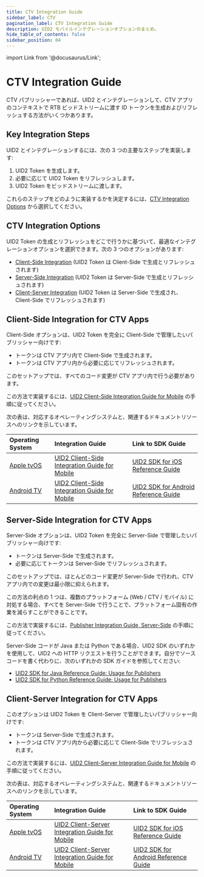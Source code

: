 ```yaml
---
title: CTV Integration Guide
sidebar_label: CTV
pagination_label: CTV Integration Guide
description: UID2 モバイルインテグレーションオプションのまとめ。
hide_table_of_contents: false
sidebar_position: 04
---
```


import Link from '@docusaurus/Link';

# CTV Integration Guide

CTV パブリッシャーであれば、UID2 とインテグレーションして、CTV アプリのコンテキストで RTB ビッドストリームに渡す ID トークンを生成およびリフレッシュする方法がいくつかあります。

## Key Integration Steps
UID2 とインテグレーションするには、次の 3 つの主要なステップを実装します:

1. UID2 Token を生成します。
1. 必要に応じて UID2 Token をリフレッシュします。
1. UID2 Token をビッドストリームに渡します。

これらのステップをどのように実装するかを決定するには、[CTV Integration Options](#ctv-integration-options) から選択してください。

## CTV Integration Options

UID2 Token の生成とリフレッシュをどこで行うかに基づいて、最適なインテグレーションオプションを選択できます。次の 3 つのオプションがあります:

- [Client-Side Integration](#client-side-integration-for-ctv-apps) (UID2 Token は Client-Side で生成とリフレッシュされます)
- [Server-Side Integration](#server-side-integration-for-ctv-apps) (UID2 Token は Server-Side で生成とリフレッシュされます)
- [Client-Server Integration](#client-server-integration-for-ctv-apps) (UID2 Token は Server-Side で生成され、Client-Side でリフレッシュされます)

## Client-Side Integration for CTV Apps

Client-Side オプションは、UID2 Token を完全に Client-Side で管理したいパブリッシャー向けです:

- トークンは CTV アプリ内で Client-Side で生成されます。
- トークンは CTV アプリ内から必要に応じてリフレッシュされます。

このセットアップでは、すべてのコード変更が CTV アプリ内で行う必要があります。

この方法で実装するには、[UID2 Client-Side Integration Guide for Mobile](integration-mobile-client-side.md) の手順に従ってください。

次の表は、対応するオペレーティングシステムと、関連するドキュメントリソースへのリンクを示しています。

| Operating System | Integration Guide | Link to SDK Guide |
| :--- | :--- | :--- |
| [Apple tvOS](https://developer.apple.com/tvos/) | [UID2 Client-Side Integration Guide for Mobile](../guides/integration-mobile-client-side.md) | [UID2 SDK for iOS Reference Guide](../sdks/uid2-sdk-ref-ios.md) |
| [Android TV](https://www.android.com/tv/) | [UID2 Client-Side Integration Guide for Mobile](../guides/integration-mobile-client-side.md) | [UID2 SDK for Android Reference Guide](../sdks/uid2-sdk-ref-android.md) |

## Server-Side Integration for CTV Apps

Server-Side オプションは、UID2 Token を完全に Server-Side で管理したいパブリッシャー向けです:

- トークンは Server-Side で生成されます。
- 必要に応じてトークンは Server-Side でリフレッシュされます。

このセットアップでは、ほとんどのコード変更が Server-Side で行われ、CTV アプリ内での変更は最小限に抑えられます。

この方法の利点の 1 つは、複数のプラットフォーム (Web / CTV / モバイル) に対処する場合、すべてを Server-Side で行うことで、プラットフォーム固有の作業を減らすことができることです。

この方法で実装するには、[Publisher Integration Guide, Server-Side](custom-publisher-integration.md) の手順に従ってください。

Server-Side コードが Java または Python である場合、UID2 SDK のいずれかを使用して、UID2 への HTTP リクエストを行うことができます。自分でソースコードを書く代わりに、次のいずれかの SDK ガイドを参照してください:

- [UID2 SDK for Java Reference Guide: Usage for Publishers](../sdks/uid2-sdk-ref-java.md#usage-for-publishers)
- [UID2 SDK for Python Reference Guide: Usage for Publishers](../sdks/uid2-sdk-ref-python.md#usage-for-publishers)

## Client-Server Integration for CTV Apps

このオプションは UID2 Token を Client-Server で管理したいパブリッシャー向けです:

- トークンは Server-Side で生成されます。
- トークンは CTV アプリ内から必要に応じて Client-Side でリフレッシュされます。

この方法で実装するには、[UID2 Client-Server Integration Guide for Mobile](integration-mobile-client-server.md) の手順に従ってください。

次の表は、対応するオペレーティングシステムと、関連するドキュメントリソースへのリンクを示しています。

| Operating System | Integration Guide | Link to SDK Guide |
| :--- | :--- | :--- |
| [Apple tvOS](https://developer.apple.com/tvos/) | [UID2 Client-Server Integration Guide for Mobile](../guides/integration-mobile-client-server.md) | [UID2 SDK for iOS Reference Guide](../sdks/uid2-sdk-ref-ios.md) |
| [Android TV](https://www.android.com/tv/) | [UID2 Client-Server Integration Guide for Mobile](../guides/integration-mobile-client-server.md) | [UID2 SDK for Android Reference Guide](../sdks/uid2-sdk-ref-android.md) |
